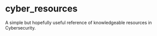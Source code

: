 # cyber_resources
A simple but hopefully useful reference of knowledgeable resources in Cybersecurity.

